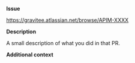 **Issue**

https://gravitee.atlassian.net/browse/APIM-XXXX

**Description**

A small description of what you did in that PR.

**Additional context**

<!-- Add any other context about the PR here -->
<!-- It can be links to other PRs or docs or drawing -->
<!-- Or reproduction steps in case of bug fix -->

